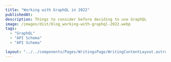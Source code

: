 ```yaml
---
title: "Working with GraphQL in 2022"
publishedAt:
description: Things to consider before deciding to use GraphQL
image: /images/dist/blog_working-with-graphql-2022.webp
tags:
  - "GraphQL"
  - "API Schema"
  - "API Schema"

layout: "../../components/Pages/WritingsPage/WritingContentLayout.astro"
---
```

